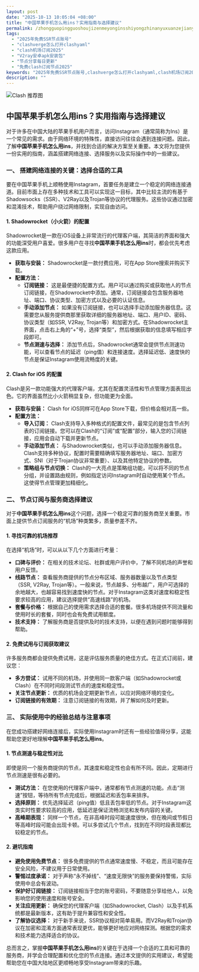 ```yaml
---
layout: post
date: "2025-10-13 10:05:04 +08:00"
title: "中国苹果手机怎么用ins？实用指南与选择建议"
permalink: /zhongguopingguoshoujizenmeyonginsshiyongzhinanyuxuanzejianyi/
tags:
  - "2025年免费SSR节点账号"
  - "clashverge怎么打开clashyaml"
  - "clash机场订阅2025"
  - "V2ray安卓apk安装包"
  - "节点分享每日更新"
  - "免费clash订阅节点2025"
keywords: "2025年免费SSR节点账号,clashverge怎么打开clashyaml,clash机场订阅2025,V2ray安卓apk安装包,节点分享每日更新,免费clash订阅节点2025"
description: ""
---
```


![Clash 推荐图](https://clashjd.github.io/assets/img/机场订阅免费.png)

## 中国苹果手机怎么用ins？实用指南与选择建议


<p>对于许多在中国大陆的苹果手机用户而言，访问Instagram（通常简称为Ins）是一个常见的需求。由于网络环境的特殊性，直接访问往往会遇到连接问题。因此，了解<strong>中国苹果手机怎么用ins</strong>，并找到合适的解决方案至关重要。本文将为您提供一份实用的指南，涵盖搭建网络连接、选择服务以及实际操作中的一些建议。</p>

<h3>一、 搭建网络连接的关键：选择合适的工具</h3>

<p>要在中国苹果手机上顺畅使用Instagram，首要任务是建立一个稳定的网络连接通道。目前市面上存在多种技术和工具可以实现这一目标，其中比较主流的有基于Shadowsocks（SSR）、V2Ray以及Trojan等协议的代理服务。这些协议通过加密和混淆技术，帮助用户绕过网络限制，实现自由访问。</p>

<h4>1. Shadowrocket（小火箭）的配置</h4>
<p>Shadowrocket是一款在iOS设备上非常流行的代理客户端，其简洁的界面和强大的功能深受用户喜爱。很多用户在寻找<strong>中国苹果手机怎么用ins</strong>时，都会优先考虑这款应用。</p>
<ul>
    <li><strong>获取与安装：</strong> Shadowrocket是一款付费应用，可在App Store搜索并购买下载。</li>
    <li><strong>配置方法：</strong>
        <ul>
            <li><strong>订阅链接：</strong> 这是最便捷的配置方式。用户可以通过购买或获取他人的节点订阅链接，在Shadowrocket中添加。通常，订阅链接会包含服务器地址、端口、协议类型、加密方式以及必要的认证信息。</li>
            <li><strong>手动添加节点：</strong> 如果没有订阅链接，也可以选择手动添加服务器信息。这需要您从服务提供商那里获取详细的服务器地址、端口、用户ID、密码、协议类型（如SSR, V2Ray, Trojan等）和加密方式。在Shadowrocket主界面，点击右上角的“+”号，选择“类型”，然后根据获取的信息填写相应字段即可。</li>
            <li><strong>节点测速与选择：</strong> 添加节点后，Shadowrocket通常会提供节点测速功能，可以查看节点的延迟（ping值）和连接速度。选择延迟低、速度快的节点是保证Instagram使用流畅度的关键。</li>
        </ul>
    </li>
</ul>

<h4>2. Clash for iOS 的配置</h4>
<p>Clash是另一款功能强大的代理客户端，尤其在配置灵活性和节点管理方面表现出色。它的界面虽然比小火箭稍显复杂，但功能更为全面。</p>
<ul>
    <li><strong>获取与安装：</strong> Clash for iOS同样可在App Store下载，但价格会相对高一些。</li>
    <li><strong>配置方法：</strong>
        <ul>
            <li><strong>导入订阅：</strong> Clash支持导入多种格式的配置文件，最常见的是包含节点列表的订阅链接。您可以在Clash的“订阅”或“配置”部分，输入您的订阅链接，应用会自动下载并更新节点。</li>
            <li><strong>手动添加节点：</strong> 与Shadowrocket类似，也可以手动添加服务器信息。Clash支持多种协议，配置时需要精确填写服务器地址、端口、加密方式、SNI（对于Trojan协议非常重要）、以及其他特定协议的参数。</li>
            <li><strong>策略组与节点切换：</strong> Clash的一大亮点是策略组功能，可以将不同的节点分组，并设置路由规则，例如指定访问Instagram时自动使用某个节点。这使得节点管理更加精细化。</li>
        </ul>
    </li>
</ul>

<h3>二、 节点订阅与服务商选择建议</h3>

<p>对于<strong>中国苹果手机怎么用ins</strong>这个问题，选择一个稳定可靠的服务商至关重要。市面上提供节点订阅服务的“机场”种类繁多，质量参差不齐。</p>

<h4>1. 寻找可靠的机场推荐</h4>
<p>在选择“机场”时，可以从以下几个方面进行考量：</p>
<ul>
    <li><strong>口碑与评价：</strong> 在相关的技术论坛、社群或用户评价中，了解不同机场的声誉和用户反馈。</li>
    <li><strong>线路节点：</strong> 查看服务商提供的节点分布区域、服务器数量以及节点类型（SSR, V2Ray, Trojan等）。一般来说，节点越多、分布越广，用户可选择的余地越大，也越容易找到速度快的节点。对于Instagram这类对速度和稳定性要求较高的应用，建议选择提供“高速线路”的机场。</li>
    <li><strong>套餐与价格：</strong> 根据自己的使用需求选择合适的套餐。很多机场提供不同流量和使用时长的套餐，同时也会有免费试用额度。</li>
    <li><strong>技术支持：</strong> 了解服务商是否提供及时的技术支持，以便在遇到问题时能够得到帮助。</li>
</ul>

<h4>2. 免费试用与订阅获取建议</h4>
<p>许多服务商都会提供免费试用，这是评估服务质量的绝佳方式。在正式订阅前，建议您：</p>
<ul>
    <li><strong>多方尝试：</strong> 试用不同的机场，并使用同一款客户端（如Shadowrocket或Clash）在不同时间段测试节点的速度和稳定性。</li>
    <li><strong>关注节点更新：</strong> 优质的机场会定期更新节点，以应对网络环境的变化。</li>
    <li><strong>订阅链接的有效期：</strong> 注意订阅链接的有效期，并了解如何及时更新。</li>
</ul>

<h3>三、 实际使用中的经验总结与注意事项</h3>

<p>在您成功搭建好网络连接后，实际使用Instagram时还有一些经验值得分享，这能帮助您更好地理解<strong>中国苹果手机怎么用ins</strong>。</p>

<h4>1. 节点测速与稳定性对比</h4>
<p>即使是同一个服务商提供的节点，其速度和稳定性也会有所不同。因此，定期进行节点测速是很有必要的。</p>
<ul>
    <li><strong>测试方法：</strong> 在您使用的代理客户端中，通常都有节点测速的功能。点击“测速”按钮，等待所有节点完成后，根据延迟和丢包率来排序。</li>
    <li><strong>选择原则：</strong> 优先选择延迟（ping值）低且丢包率低的节点。对于Instagram这类实时性要求较高的应用，低延迟是保证流畅浏览和发布内容的关键。</li>
    <li><strong>高峰期表现：</strong> 同样一个节点，在非高峰时段可能速度很快，但在晚间或节假日等高峰时段可能会出现卡顿。可以多尝试几个节点，找到在不同时段表现都比较稳定的节点。</li>
</ul>

<h4>2. 避坑指南</h4>
<ul>
    <li><strong>避免使用免费节点：</strong> 很多免费提供的节点通常速度慢、不稳定，而且可能存在安全风险，不建议用于日常使用。</li>
    <li><strong>警惕过度承诺：</strong> 对于声称“永不掉线”、“速度无限快”的服务要保持警惕，实际使用中总会有波动。</li>
    <li><strong>保护好订阅链接：</strong> 订阅链接相当于您的账号密码，不要随意分享给他人，以免影响您的使用速度和账号安全。</li>
    <li><strong>关注应用更新：</strong> 确保您的代理客户端（如Shadowrocket, Clash）以及手机系统都是最新版本，这有助于提升兼容性和安全性。</li>
    <li><strong>了解协议选择：</strong> 对于新手来说，SSR协议相对简单易用。而V2Ray和Trojan协议在加密和混淆方面通常表现更优，能够更好地应对网络探测。根据您的需求和技术能力选择适合的协议。</li>
</ul>

<p>总而言之，掌握<strong>中国苹果手机怎么用ins</strong>的关键在于选择一个合适的工具和可靠的服务商，并学会合理配置和优化您的节点连接。通过本文提供的实用建议，希望能帮助您在中国大陆地区更顺畅地享受Instagram带来的乐趣。</p>